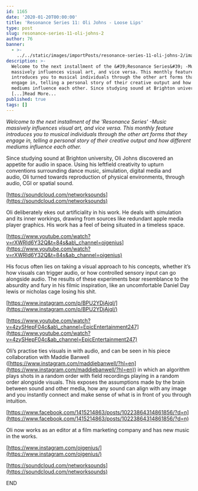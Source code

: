 ```yaml
---
id: 1165
date: '2020-01-20T00:00:00'
title: 'Resonance Series 11: Oli Johns - Loose Lips'
type: post
slug: resonance-series-11-oli-johns-2
author: 76
banner:
  - >-
    ../../static/images/importPosts/resonance-series-11-oli-johns-2/image1165.jpeg
description: >-
  Welcome to the next installment of the &#39;Resonance Series&#39; -Music
  massively influences visual art, and vice versa. This monthly feature
  introduces you to musical individuals through the other art forms that they
  engage in, telling a personal story of their creative output and how different
  mediums influence each other. Since studying sound at Brighton university,
  [...]Read More...
published: true
tags: []
---
```

_Welcome to the next installment of the 'Resonance Series' -Music massively influences visual art, and vice versa. This monthly feature introduces you to musical individuals through the other art forms that they engage in, telling a personal story of their creative output and how different mediums influence each other._

Since studying sound at Brighton university, Oli Johns discovered an appetite for audio in space. Using his leftfield creativity to upturn conventions surrounding dance music, simulation, digital media and audio, Oli turned towards reproduction of physical environments, through audio, CGI or spatial sound.  
  
[https://soundcloud.com/networksounds](https://soundcloud.com/networksounds)

Oli deliberately ekes out artificiality in his work. He deals with simulation and its inner workings, drawing from sources like redundant apple media player graphics. His work has a feel of being situated in a timeless space. 

  
[https://www.youtube.com/watch?v=rXWRId6Y32Q&t=84s&ab\_channel=ojgenius](https://www.youtube.com/watch?v=rXWRId6Y32Q&t=84s&ab_channel=ojgenius)

His focus often lies on taking a visual approach to his concepts, whether it’s how visuals can trigger audio, or how controlled sensory input can go alongside audio. The results of these experiments bear resemblance to the absurdity and fury in his filmic inspiration, like an uncomfortable Daniel Day lewis or nicholas cage losing his shit.  
  
[https://www.instagram.com/p/BPU2YDjAjql/](https://www.instagram.com/p/BPU2YDjAjql/)

[https://www.youtube.com/watch?v=4zySHepF04c&ab\_channel=EpicEntertainment247](https://www.youtube.com/watch?v=4zySHepF04c&ab_channel=EpicEntertainment247)

Oli’s practise ties visuals in with audio, and can be seen in his piece collaboration with Maddie Banwell ([](https://www.instagram.com/maddiebanwell/?hl=en)[https://www.instagram.com/maddiebanwell/?hl=en](https://www.instagram.com/maddiebanwell/?hl=en)) in which an algorithm plays shots in a random order with field recordings playing in a random order alongside visuals. This exposes the assumptions made by the brain between sound and other media, how any sound can align with any image and you instantly connect and make sense of what is in front of you through intuition. 

[](https://www.facebook.com/1415214863/posts/10223864314861856/?d=n)[https://www.facebook.com/1415214863/posts/10223864314861856/?d=n](https://www.facebook.com/1415214863/posts/10223864314861856/?d=n)

Oli now works as an editor at a film marketing company and has new music in the works.

[](https://www.instagram.com/ojgenius/)[https://www.instagram.com/ojgenius/](https://www.instagram.com/ojgenius/)

[](https://soundcloud.com/networksounds)[https://soundcloud.com/networksounds](https://soundcloud.com/networksounds)

END